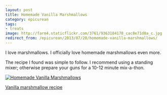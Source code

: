 ```yaml
---
layout: post
title: Homemade Vanilla Marshmallows
category: epicurean
tags:
- treats
image: http://farm4.staticflickr.com/3761/9363184178_cac8e71d0a_c.jpg
redirect_from: /epicurean/2013/07/20/homemade-vanilla-marshmallows/
---
```


I love marshmallows. I officially love homemade marshmallows even more.

The recipe I found was simple to follow. I recommend using a standing mixer; otherwise prepare your guns for a 10-12 minute mix-a-thon.

<div class="photos">
<a href="http://www.flickr.com/photos/91218249@N05/9363184178/" title="Homemade Vanilla Marshmallows by katydecorah, on Flickr">
<img src="http://farm4.staticflickr.com/3761/9363184178_cac8e71d0a_c.jpg" alt="Homemade Vanilla Marshmallows" class="pop-out"></a>
</div>

[Vanilla marshmallow recipe](http://www.marthastewart.com/341856/vanilla-marshmallows)